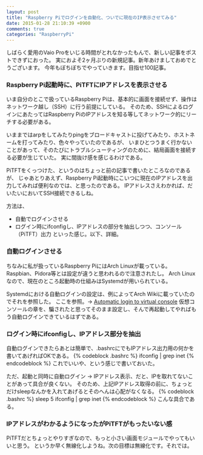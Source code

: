 ```yaml
---
layout: post
title: "Raspberry Piでログインを自動化、ついでに現在のIP表示させてみる"
date: 2015-01-28 21:10:39 +0900
comments: true
categories: "RaspberryPi"
---
```


しばらく愛用のVaio Proをいじる時間がとれなかったもんで、新しい記事をポストできずにおった。
実におよそ2ヶ月ぶりの新規記事。新年あけましておめでとうございます。
今年もぼちぼちでやっていきます。目指せ100記事。

### Raspberry Pi起動時に、PiTFTにIPアドレスを表示させる

いま自分のとこで扱っているRaspberry Piは、基本的に画面を接続せず、操作はネットワーク越し（SSH）に行う前提にしている。
そのため、SSHによるログインにあたってはRaspberry PiのIPアドレスを知る等してネットワーク的にリーチする必要がある。

いままではarpをしてみたりpingをブロードキャストに投げてみたり、ホストネームを打ってみたり、色々やっていたのであるが、
いまひとつうまく行かないことがあって、そのたびにトラブルシューティングのために、結局画面を接続する必要が生じていた。
実に間抜け感を感じるわけである。

PiTFTをくっつけた、というのはちょっと前の記事で書いたところなのであるが、
じゃあとりあえず、Raspberry Pi起動時にこいつに現在のIPアドレスを出力してみれば便利なのでは、と思ったのである。
IPアドレスさえわかれば、だいたいにおいてSSH接続できるしね。

方法は、
* 自動でログインさせる
* ログイン時にifconfigし、IPアドレスの部分を抽出しつつ、コンソール（PiTFT）出力
といった感じ。以下、詳細。

### 自動ログインさせる

ちなみに私が扱っているRaspberry PiにはArch Linuxが載っている。
Raspbian、Pidora等とは設定が違うと思われるので注意されたし。
Arch Linuxなので、現在のところ起動時の仕組みはSystemdが用いられている。

Systemdにおける自動ログインの設定は、例によってArch Wikiに載っていたのでそれを参照した。
ここを参照。→  [Automatic login to virtual console](https://wiki.archlinux.org/index.php/Automatic_login_to_virtual_console_(日本語)]x)
仮想コンソールの章を、騙されたと思ってそのまま設定し、そんで再起動してやればもう自動ログインできているはずである。

### ログイン時にifconfigし、IPアドレス部分を抽出

自動ログインできたらあとは簡単で、.bashrcにでもIPアドレス出力用の何かを書いてあげればOKである。
{% codeblock .bashrc %}
ifconfig | grep inet
{% endcodeblock %}
これでいいや、という感じで書いておいた。

ただ、起動と同時に自動ログイン → IPアドレス表示、だと、IPを取れてないことがあって具合が良くない。
そのため、上記IPアドレス取得の前に、ちょっとだけsleepなんかを入れてあげるとそのへんは心配がなくなる。
{% codeblock .bashrc %}
sleep 5
ifconfig | grep inet
{% endcodeblock %}
こんな具合である。

### IPアドレスがわかるようになったがPiTFTがもったいない感

PiTFTだとちょっとやりすぎなので、もっと小さい画面モジュールでやってもいいと思う。
というか早く無線化しようね。次の目標は無線化です。それでは。
